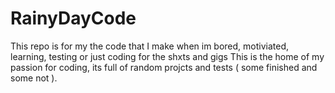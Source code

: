 # RainyDayCode

This repo is for my the code that I make when im bored, motiviated, learning, testing or just coding for the shxts and gigs
This is the home of my passion for coding, its full of random projcts and tests ( some finished and some not ).


